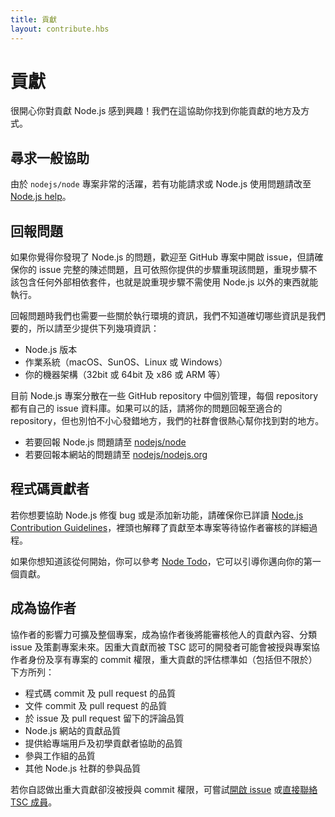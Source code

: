 ```yaml
---
title: 貢獻
layout: contribute.hbs
---
```


# 貢獻

很開心你對貢獻 Node.js 感到興趣！我們在這協助你找到你能貢獻的地方及方式。

## 尋求一般協助

由於 `nodejs/node` 專案非常的活躍，若有功能請求或 Node.js 使用問題請改至 [Node.js help](https://github.com/nodejs/help/issues)。

## 回報問題

如果你覺得你發現了 Node.js 的問題，歡迎至 GitHub 專案中開啟 issue，但請確保你的 issue 完整的陳述問題，且可依照你提供的步驟重現該問題，重現步驟不該包含任何外部相依套件，也就是說重現步驟不需使用 Node.js 以外的東西就能執行。

回報問題時我們也需要一些關於執行環境的資訊，我們不知道確切哪些資訊是我們要的，所以請至少提供下列幾項資訊：

* Node.js 版本
* 作業系統（macOS、SunOS、Linux 或 Windows）
* 你的機器架構（32bit 或 64bit 及 x86 或 ARM 等）

目前 Node.js 專案分散在一些 GitHub repository 中個別管理，每個 repository 都有自己的 issue 資料庫。如果可以的話，請將你的問題回報至適合的 repository，但也別怕不小心發錯地方，我們的社群會很熱心幫你找到對的地方。

* 若要回報 Node.js 問題請至 [nodejs/node](https://github.com/nodejs/node)
* 若要回報本網站的問題請至 [nodejs/nodejs.org](https://github.com/nodejs/nodejs.org/issues)

## 程式碼貢獻者

若你想要協助 Node.js 修復 bug 或是添加新功能，請確保你已詳讀 [Node.js Contribution Guidelines](https://github.com/nodejs/node/blob/master/CONTRIBUTING.md#pull-requests)，裡頭也解釋了貢獻至本專案等待協作者審核的詳細過程。

如果你想知道該從何開始，你可以參考 [Node Todo](http://nodetodo.org/)，它可以引導你邁向你的第一個貢獻。

## 成為協作者

協作者的影響力可擴及整個專案，成為協作者後將能審核他人的貢獻內容、分類 issue 及策劃專案未來。因重大貢獻而被 TSC 認可的開發者可能會被授與專案協作者身份及享有專案的 commit 權限，重大貢獻的評估標準如（包括但不限於）下方所列：

* 程式碼 commit 及 pull request 的品質
* 文件 commit 及 pull request 的品質
* 於 issue 及 pull request 留下的評論品質
* Node.js 網站的貢獻品質
* 提供給專端用戶及初學貢獻者協助的品質
* 參與工作組的品質
* 其他 Node.js 社群的參與品質

若你自認做出重大貢獻卻沒被授與 commit 權限，可嘗試[開啟 issue](https://github.com/nodejs/TSC/issues) 或[直接聯絡 TSC 成員](https://github.com/nodejs/TSC#current-members)。
